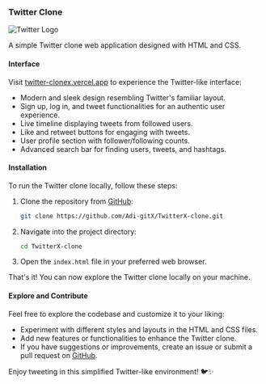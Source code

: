 ### Twitter Clone

<img src="https://icons8.com/icon/phOKFKYpe00C/twitterx" alt="Twitter Logo"> 

A simple Twitter clone web application designed with HTML and CSS.

#### Interface

Visit [twitter-clonex.vercel.app](https://twitter-clonex.vercel.app) to experience the Twitter-like interface:

- Modern and sleek design resembling Twitter's familiar layout.
- Sign up, log in, and tweet functionalities for an authentic user experience.
- Live timeline displaying tweets from followed users.
- Like and retweet buttons for engaging with tweets.
- User profile section with follower/following counts.
- Advanced search bar for finding users, tweets, and hashtags.

#### Installation

To run the Twitter clone locally, follow these steps:

1. Clone the repository from [GitHub](https://github.com/Adi-gitX/TwitterX-clone/tree/main):
   ```bash
   git clone https://github.com/Adi-gitX/TwitterX-clone.git
   ```

2. Navigate into the project directory:
   ```bash
   cd TwitterX-clone
   ```

3. Open the `index.html` file in your preferred web browser.

That's it! You can now explore the Twitter clone locally on your machine.

#### Explore and Contribute

Feel free to explore the codebase and customize it to your liking:

- Experiment with different styles and layouts in the HTML and CSS files.
- Add new features or functionalities to enhance the Twitter clone.
- If you have suggestions or improvements, create an issue or submit a pull request on [GitHub](https://github.com/Adi-gitX/TwitterX-clone).

Enjoy tweeting in this simplified Twitter-like environment! 🐦✨
